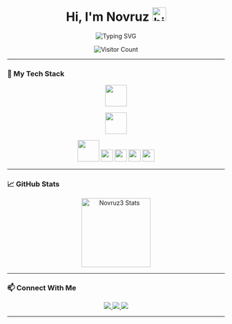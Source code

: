 <h1 align="center">Hi, I'm Novruz <img src="https://user-images.githubusercontent.com/1303154/88677602-1635ba80-d120-11ea-84d8-d263ba5fc3c0.gif" width="32px" alt="hi"></h1>

<p align="center">
  <img src="https://readme-typing-svg.demolab.com?font=Fira+Code&pause=1000&color=FFFFFF&center=true&vCenter=true&width=435&lines=Frontend+Developer" alt="Typing SVG" />
</p>

<p align="center">
  <img src="https://profile-counter.glitch.me/Novruz3/count.svg" alt="Visitor Count" />
</p>

---

### 🚀 My Tech Stack

<p align="center">
  <img src="https://skillicons.dev/icons?i=html,css,js,ts,react,nextjs,tailwind,bootstrap,materialui" height="50" />
</p>
<p align="center">
  <img src="https://skillicons.dev/icons?i=redux,github,nodejs,express,mongodb,mysql,postgres,prisma" height="50" />
</p>
<p align="center">
  <img src="https://skillicons.dev/icons?i=socketio" height="50" />
  <img src="https://img.shields.io/badge/shadcn/ui-000000?style=for-the-badge&logo=react&logoColor=white" height="28"/>
  <img src="https://img.shields.io/badge/Zustand-000000?style=for-the-badge&logo=zotero&logoColor=white" height="28"/>
  <img src="https://img.shields.io/badge/Axios-5A29E4?style=for-the-badge&logo=axios&logoColor=white" height="28"/>
  <img src="https://img.shields.io/badge/Sequelize-52B0E7?style=for-the-badge&logo=sequelize&logoColor=white" height="28"/>
</p>

---

### 📈 GitHub Stats

<p align="center">
  <img height="160em" src="https://github-readme-stats.vercel.app/api?username=Novruz3&show_icons=true&theme=transparent&title_color=ffffff&text_color=ffffff&icon_color=ffffff&hide_border=true" alt="Novruz3 Stats" />
</p>

---

### 📫 Connect With Me

<p align="center">
  <a href="https://github.com/Novruz3" target="_blank">
    <img src="https://img.shields.io/badge/GitHub-fff?style=for-the-badge&logo=github&logoColor=000"/>
  </a>
  <a href="mailto:your-email@example.com">
    <img src="https://img.shields.io/badge/Gmail-fff?style=for-the-badge&logo=gmail&logoColor=ea4335"/>
  </a>
  <a href="https://www.linkedin.com/in/yourlinkedin/" target="_blank">
    <img src="https://img.shields.io/badge/LinkedIn-fff?style=for-the-badge&logo=linkedin&logoColor=0A66C2"/>
  </a>
</p>

---

